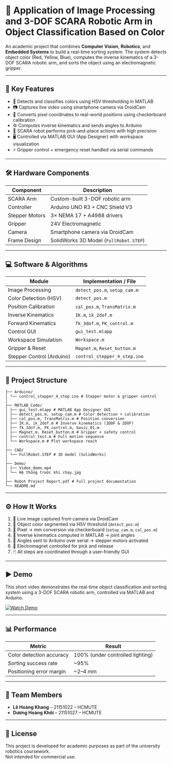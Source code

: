 # 🤖 Application of Image Processing and 3-DOF SCARA Robotic Arm in Object Classification Based on Color

An academic project that combines **Computer Vision**, **Robotics**, and **Embedded Systems** to build a real-time sorting system. The system detects object color (Red, Yellow, Blue), computes the inverse kinematics of a 3-DOF SCARA robotic arm, and sorts the object using an electromagnetic gripper.

---

## 📌 Key Features

- 🎨 Detects and classifies colors using HSV thresholding in MATLAB  
- 📷 Captures live video using smartphone camera via DroidCam  
- 📐 Converts pixel coordinates to real-world positions using checkerboard calibration  
- ⚙️ Computes inverse kinematics and sends angles to Arduino  
- 🤖 SCARA robot performs pick-and-place actions with high precision  
- 🖥️ Controlled via MATLAB GUI (App Designer) with workspace visualization  
- ⚡ Gripper control + emergency reset handled via serial commands

---

## 🛠 Hardware Components

| Component              | Description                          |
|------------------------|--------------------------------------|
| SCARA Arm              | Custom-built 3-DOF robotic arm       |
| Controller             | Arduino UNO R3 + CNC Shield V3       |
| Stepper Motors         | 3× NEMA 17 + A4988 drivers           |
| Gripper                | 24V Electromagnetic                  |
| Camera                 | Smartphone camera via DroidCam       |
| Frame Design           | SolidWorks 3D Model (`FullRobot.STEP`)

---

## 💻 Software & Algorithms

| Module                 | Implementation / File                |
|------------------------|--------------------------------------|
| Image Processing       | `detect_pos.m`, `setup_cam.m`        |
| Color Detection (HSV)  | `detect_pos.m`                       |
| Position Calibration   | `cal_pos.m`, `TransMatrix.m`         |
| Inverse Kinematics     | `IK.m`, `ik_2dof.m`                  |
| Forward Kinematics     | `fk_3dof.m`, `FK_control.m`          |
| Control GUI            | `gui_test.mlapp`                     |
| Workspace Simulation   | `Workspace.m`                        |
| Gripper & Reset        | `Magnet.m`, `Reset_button.m`         |
| Stepper Control (Arduino) | `control_stepper_4_step.ino`     |

---

## 📂 Project Structure
```
├── Arduino/
│ └── control_stepper_4_step.ino # Stepper motor & gripper control
│
├── MATLAB_Code/
│ ├── gui_test.mlapp # MATLAB App Designer GUI
│ ├── detect_pos.m, setup_cam.m # Color detection + calibration
│ ├── cal_pos.m, TransMatrix.m # Position conversion
│ ├── IK.m, ik_2dof.m # Inverse kinematics (3DOF & 2DOF)
│ ├── fk_3dof.m, FK_control.m, basic_01.m
│ ├── Magnet.m, Reset_button.m # Gripper + safety control
│ ├── control_test.m # Full motion sequence
│ └── Workspace.m # Plot workspace reach
│
├── CAD/
│ └── FullRobot.STEP # 3D model (SolidWorks)
│
├── Demo/
│ ├── Video_demo.mp4
│ └── Hệ thống trước khi chạy.jpg
│
├── Robot Project Report.pdf # Full project documentation
└── README.md
```

---

## ⚙️ How It Works

1. 📸 Live image captured from camera via DroidCam  
2. 🎯 Object color segmented via HSV threshold (`detect_pos.m`)  
3. 📐 Pixel → mm conversion via checkerboard (`setup_cam.m`, `cal_pos.m`)  
4. 🧠 Inverse kinematics computed in MATLAB → joint angles  
5. 🔌 Angles sent to Arduino over serial → stepper motors activated  
6. 🧲 Electromagnet controlled for pick and release  
7. 🖱️ All steps are coordinated through a user-friendly GUI

---

## ▶ Demo
This short video demonstrates the real-time object classification and sorting system using a 3-DOF SCARA robotic arm, controlled via MATLAB and Arduino.

[![Watch Demo](https://img.youtube.com/vi/8Hgz4ZEQ1kY/0.jpg)](https://youtube.com/shorts/8Hgz4ZEQ1kY)

---

## 📊 Performance

| Metric                  | Result                          |
|--------------------------|---------------------------------|
| Color detection accuracy | 100% (under controlled lighting)|
| Sorting success rate     | ~95%                            |
| Positioning error margin | ~2–4 mm                         |

---

## 🧠 Team Members

- **Lê Hoàng Khang** – 21151022 – HCMUTE  
- **Dương Hoàng Khôi** – 21151027 – HCMUTE

---

## 📄 License

This project is developed for academic purposes as part of the university robotics coursework.  
Not intended for commercial use.


